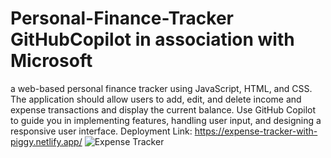 # Personal-Finance-Tracker GitHubCopilot in association with Microsoft
 a web-based personal finance tracker using JavaScript, HTML, and CSS. The application should allow users to add, edit, and delete income and expense transactions and display the current balance. Use GitHub Copilot to guide you in implementing features, handling user input, and designing a responsive user interface.
Deployment Link: https://expense-tracker-with-piggy.netlify.app/
![Expense Tracker](https://github.com/Sreejavastar/Personal-Finance-Tracker/assets/77427558/13abe9a3-7701-4d6b-b885-be5bd29a83ab)
